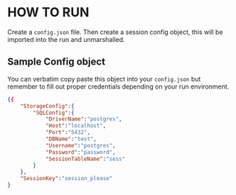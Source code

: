 # HOW TO RUN

Create a `config.json` file. Then create a session config object, this will be imported into the run and unmarshalled. 

## Sample Config object

You can verbatim copy paste this object into your `config.json` but remember to fill out proper credentials depending on your run environment.

```json
{{
    "StorageConfig":{
        "SQLConfig":{
            "DriverName":"postgres",
            "Host":"localhost",
            "Port":"5432",
            "DBName":"test",
            "Username":"postgres",
            "Password":"password",
            "SessionTableName":"sess"
        }
    },
    "SessionKey":"session_please"
}
```
